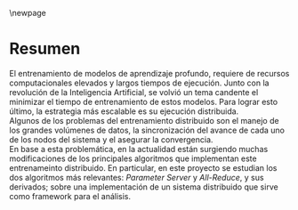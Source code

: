 \newpage
# Resumen
 El entrenamiento de modelos de aprendizaje profundo, requiere de recursos computacionales elevados y largos tiempos de ejecución. Junto con la revolución de la Inteligencia Artificial, se volvió un tema candente el minimizar el tiempo de entrenamiento de estos modelos. Para lograr esto último, la estrategia más escalable es su ejecución distribuida.  
Algunos de los problemas del entrenamiento distribuido son el manejo de los grandes volúmenes de datos, la sincronización del avance de cada uno de los nodos del sistema y el asegurar la convergencia.  
En base a esta problemática, en la actualidad están surgiendo muchas modificaciones de los principales algoritmos que implementan este entrenameinto distribuido. En particular, en este proyecto se estudian los dos algoritmos más relevantes: *Parameter Server* y *All-Reduce*, y sus derivados; sobre una implementación de un sistema distribuido que sirve como framework para el análisis.
